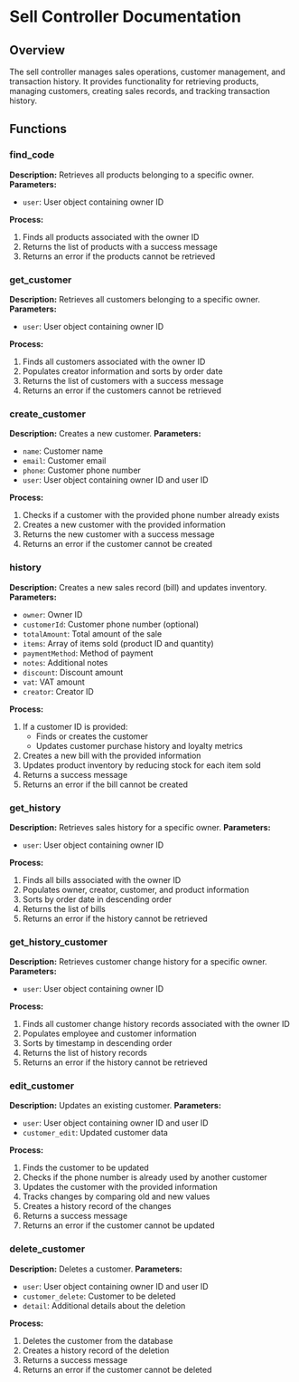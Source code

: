 # Sell Controller Documentation

## Overview
The sell controller manages sales operations, customer management, and transaction history. It provides functionality for retrieving products, managing customers, creating sales records, and tracking transaction history.

## Functions

### find_code
**Description:** Retrieves all products belonging to a specific owner.
**Parameters:**
- `user`: User object containing owner ID

**Process:**
1. Finds all products associated with the owner ID
2. Returns the list of products with a success message
3. Returns an error if the products cannot be retrieved

### get_customer
**Description:** Retrieves all customers belonging to a specific owner.
**Parameters:**
- `user`: User object containing owner ID

**Process:**
1. Finds all customers associated with the owner ID
2. Populates creator information and sorts by order date
3. Returns the list of customers with a success message
4. Returns an error if the customers cannot be retrieved

### create_customer
**Description:** Creates a new customer.
**Parameters:**
- `name`: Customer name
- `email`: Customer email
- `phone`: Customer phone number
- `user`: User object containing owner ID and user ID

**Process:**
1. Checks if a customer with the provided phone number already exists
2. Creates a new customer with the provided information
3. Returns the new customer with a success message
4. Returns an error if the customer cannot be created

### history
**Description:** Creates a new sales record (bill) and updates inventory.
**Parameters:**
- `owner`: Owner ID
- `customerId`: Customer phone number (optional)
- `totalAmount`: Total amount of the sale
- `items`: Array of items sold (product ID and quantity)
- `paymentMethod`: Method of payment
- `notes`: Additional notes
- `discount`: Discount amount
- `vat`: VAT amount
- `creator`: Creator ID

**Process:**
1. If a customer ID is provided:
   - Finds or creates the customer
   - Updates customer purchase history and loyalty metrics
2. Creates a new bill with the provided information
3. Updates product inventory by reducing stock for each item sold
4. Returns a success message
5. Returns an error if the bill cannot be created

### get_history
**Description:** Retrieves sales history for a specific owner.
**Parameters:**
- `user`: User object containing owner ID

**Process:**
1. Finds all bills associated with the owner ID
2. Populates owner, creator, customer, and product information
3. Sorts by order date in descending order
4. Returns the list of bills
5. Returns an error if the history cannot be retrieved

### get_history_customer
**Description:** Retrieves customer change history for a specific owner.
**Parameters:**
- `user`: User object containing owner ID

**Process:**
1. Finds all customer change history records associated with the owner ID
2. Populates employee and customer information
3. Sorts by timestamp in descending order
4. Returns the list of history records
5. Returns an error if the history cannot be retrieved

### edit_customer
**Description:** Updates an existing customer.
**Parameters:**
- `user`: User object containing owner ID and user ID
- `customer_edit`: Updated customer data

**Process:**
1. Finds the customer to be updated
2. Checks if the phone number is already used by another customer
3. Updates the customer with the provided information
4. Tracks changes by comparing old and new values
5. Creates a history record of the changes
6. Returns a success message
7. Returns an error if the customer cannot be updated

### delete_customer
**Description:** Deletes a customer.
**Parameters:**
- `user`: User object containing owner ID and user ID
- `customer_delete`: Customer to be deleted
- `detail`: Additional details about the deletion

**Process:**
1. Deletes the customer from the database
2. Creates a history record of the deletion
3. Returns a success message
4. Returns an error if the customer cannot be deleted